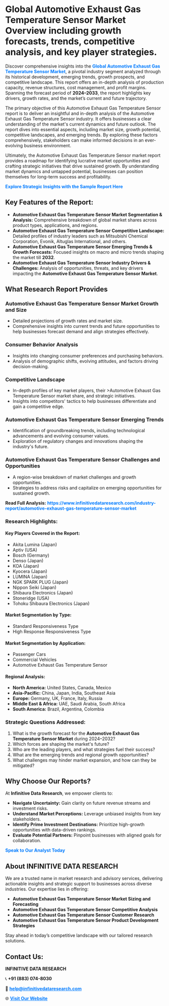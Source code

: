 <h1>Global Automotive Exhaust Gas Temperature Sensor Market Overview including growth forecasts, trends, competitive analysis, and key player strategies.</h1>
<p>
Discover comprehensive insights into the 
<a href="https://www.infinitivedataresearch.com/industry-report/automotive-exhaust-gas-temperature-sensor-market" rel="dofollow" style="color: #007BFF; text-decoration: none;"><strong>Global Automotive Exhaust Gas Temperature Sensor Market</strong></a>, a pivotal industry segment analyzed through its historical development, emerging trends, growth prospects, and competitive landscape. This report offers an in-depth analysis of production capacity, revenue structures, cost management, and profit margins. Spanning the forecast period of <strong>2024–2033</strong>, the report highlights key drivers, growth rates, and the market’s current and future trajectory.
</p>
<p>
The primary objective of this Automotive Exhaust Gas Temperature Sensor report is to deliver an insightful and in-depth analysis of the Automotive Exhaust Gas Temperature Sensor industry. It offers businesses a clear understanding of the market's current dynamics and future outlook. The report dives into essential aspects, including market size, growth potential, competitive landscapes, and emerging trends. By exploring these factors comprehensively, stakeholders can make informed decisions in an ever-evolving business environment.
</p>
<p>
Ultimately, the Automotive Exhaust Gas Temperature Sensor market report provides a roadmap for identifying lucrative market opportunities and crafting strategic initiatives that drive sustained growth. By understanding market dynamics and untapped potential, businesses can position themselves for long-term success and profitability.
</p>
<p>
<a href="https://www.infinitivedataresearch.com/request-sample/reportId=107630" style="color: #007BFF; text-decoration: none;"><strong>Explore Strategic Insights with the Sample Report Here</strong></a>
</p>

<h2>Key Features of the Report:</h2>
<ul>
<li><strong>Automotive Exhaust Gas Temperature Sensor Market Segmentation & Analysis:</strong> Comprehensive breakdown of global market shares across product types, applications, and regions.</li>
<li><strong>Automotive Exhaust Gas Temperature Sensor Competitive Landscape:</strong> Detailed profiles of industry leaders such as Mitsubishi Chemical Corporation, Evonik, Altuglas International, and others.</li>
<li><strong>Automotive Exhaust Gas Temperature Sensor Emerging Trends & Growth Forecasts:</strong> Focused insights on macro and micro trends shaping the market till <strong>2032</strong>.</li>
<li><strong>Automotive Exhaust Gas Temperature Sensor Industry Drivers & Challenges:</strong> Analysis of opportunities, threats, and key drivers impacting the <strong>Automotive Exhaust Gas Temperature Sensor Market</strong>.</li>
</ul>

<h2>What Research Report Provides</h2>
<h3>Automotive Exhaust Gas Temperature Sensor Market Growth and Size</h3>
<ul>
<li>Detailed projections of growth rates and market size.</li>
<li>Comprehensive insights into current trends and future opportunities to help businesses forecast demand and align strategies effectively.</li>
</ul>

<h3>Consumer Behavior Analysis</h3>
<ul>
<li>Insights into changing consumer preferences and purchasing behaviors.</li>
<li>Analysis of demographic shifts, evolving attitudes, and factors driving decision-making.</li>
</ul>

<h3>Competitive Landscape</h3>
<ul>
<li>In-depth profiles of key market players, their >Automotive Exhaust Gas Temperature Sensor market share, and strategic initiatives.</li>
<li>Insights into competitors' tactics to help businesses differentiate and gain a competitive edge.</li>
</ul>

<h3>Automotive Exhaust Gas Temperature Sensor Emerging Trends</h3>
<ul>
<li>Identification of groundbreaking trends, including technological advancements and evolving consumer values.</li>
<li>Exploration of regulatory changes and innovations shaping the industry's future.</li>
</ul>

<h3>Automotive Exhaust Gas Temperature Sensor Challenges and Opportunities</h3>
<ul>
<li>A region-wise breakdown of market challenges and growth opportunities.</li>
<li>Strategies to address risks and capitalize on emerging opportunities for sustained growth.</li>
</ul>
<p><strong>Read Full Analysis:</strong> <a href="https://www.infinitivedataresearch.com/industry-report/automotive-exhaust-gas-temperature-sensor-market" rel="dofollow" style="color: #007BFF; text-decoration: none;"><strong>https://www.infinitivedataresearch.com/industry-report/automotive-exhaust-gas-temperature-sensor-market</strong></a></p>
<h3>Research Highlights:</h3>
<h4>Key Players Covered in the Report:</h4>
<ul><li>Akita Lumina (Japan)</li><li>Aptiv (USA)</li><li>Bosch (Germany)</li><li>Denso (Japan)</li><li>KOA (Japan)</li><li>Kyocera (Japan)</li><li>LUMINA (Japan)</li><li>NGK SPARK PLUG (Japan)</li><li>Nippon Seiki (Japan)</li><li>Shibaura Electronics (Japan)</li><li>Stoneridge (USA)</li><li>Tohoku Shibaura Electronics (Japan)</li></ul>
<h4>Market Segmentation by Type:</h4>
<ul><li>Standard Responsiveness Type</li><li>High Response Responsiveness Type</li></ul>
<h4>Market Segmentation by Application:</h4>
<ul><li>Passenger Cars</li><li>Commercial Vehicles</li><li>Automotive Exhaust Gas Temperature Sensor</li></ul>

<h4>Regional Analysis:</h4>
<ul>
<li><strong>North America:</strong> United States, Canada, Mexico</li>
<li><strong>Asia-Pacific:</strong> China, Japan, India, Southeast Asia</li>
<li><strong>Europe:</strong> Germany, UK, France, Italy, Russia</li>
<li><strong>Middle East & Africa:</strong> UAE, Saudi Arabia, South Africa</li>
<li><strong>South America:</strong> Brazil, Argentina, Colombia</li>
</ul>

<h3>Strategic Questions Addressed:</h3>
<ol>
<li>What is the growth forecast for the <strong>Automotive Exhaust Gas Temperature Sensor Market</strong> during 2024–2032?</li>
<li>Which forces are shaping the market's future?</li>
<li>Who are the leading players, and what strategies fuel their success?</li>
<li>What are the emerging trends and regional growth opportunities?</li>
<li>What challenges may hinder market expansion, and how can they be mitigated?</li>
</ol>

<h2>Why Choose Our Reports?</h2>
<p>At <strong>Infinitive Data Research</strong>, we empower clients to:</p>
<ul>
<li><strong>Navigate Uncertainty:</strong> Gain clarity on future revenue streams and investment risks.</li>
<li><strong>Understand Market Perceptions:</strong> Leverage unbiased insights from key stakeholders.</li>
<li><strong>Identify Prime Investment Destinations:</strong> Prioritize high-growth opportunities with data-driven rankings.</li>
<li><strong>Evaluate Potential Partners:</strong> Pinpoint businesses with aligned goals for collaboration.</li>
</ul>
<p><a href="https://www.infinitivedataresearch.com/industry-report/automotive-exhaust-gas-temperature-sensor-market" rel="dofollow" style="color: #007BFF; text-decoration: none;"><strong>Speak to Our Analyst Today</strong></a></p>

<h2>About INFINITIVE DATA RESEARCH</h2>
<p>We are a trusted name in market research and advisory services, delivering actionable insights and strategic support to businesses across diverse industries. Our expertise lies in offering:</p>
<ul>
<li><strong>Automotive Exhaust Gas Temperature Sensor Market Sizing and Forecasting</strong></li>
<li><strong>Automotive Exhaust Gas Temperature Sensor Competitive Analysis</strong></li>
<li><strong>Automotive Exhaust Gas Temperature Sensor Customer Research</strong></li>
<li><strong>Automotive Exhaust Gas Temperature Sensor Product Development Strategies</strong></li>
</ul>
<p>Stay ahead in today’s competitive landscape with our tailored research solutions.</p>

<h2>Contact Us:</h2>
<p><strong>INFINITIVE DATA RESEARCH</strong></p>
<p>📞 <strong>+91 (883) 074-8030</strong></p>
<p>📧 <strong><a href="mailto:help@infinitivedataresearch.com" style="color: #007BFF;">help@infinitivedataresearch.com</a></strong></p>
<p>🌐 <strong><a href="https://www.infinitivedataresearch.com" rel="dofollow" style="color: #007BFF;">Visit Our Website</a></strong></p>